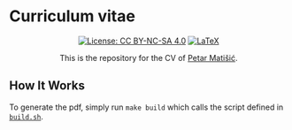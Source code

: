 # Curriculum vitae
  
<div align="center">
  
  [![License: CC BY-NC-SA 4.0](https://licensebuttons.net/l/by-nc-sa/4.0/80x15.png)](https://creativecommons.org/licenses/by-nc-sa/4.0/)
  [![LaTeX](https://img.shields.io/badge/latex-%23008080.svg?style=for-the-badge&logo=latex&logoColor=white)](https://www.overleaf.com/read/dbdggnggptsr)
  
  This is the repository for the CV of [Petar Matišić](https://www.linkedin.com/in/petarmatisic/).
  
</div>

## How It Works

To generate the pdf, simply run `make build` which calls the script defined in [`build.sh`](https://github.com/pmatisic/cv/blob/main/build.sh).
